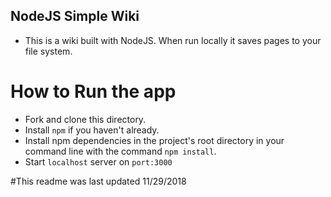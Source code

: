 ## NodeJS Simple Wiki
- This is a wiki built with NodeJS. When run locally it saves pages to your file system.
# How to Run the app 
- Fork and clone this directory. 
- Install `npm` if you haven't already.
- Install npm dependencies in the project's root directory in your command line with the command `npm install`.
- Start `localhost` server on `port:3000`


#This readme was last updated 11/29/2018 